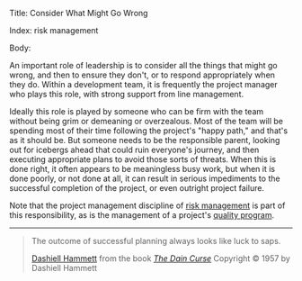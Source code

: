 Title: Consider What Might Go Wrong

Index: risk management

Body:

An important role of leadership is to consider all the things that might go wrong, and then to ensure they don't, or to respond appropriately when they do. Within a development team, it is frequently the project manager who plays this role, with strong support from line management.

Ideally this role is played by someone who can be firm with the team without being grim or demeaning or overzealous. Most of the team will be spending most of their time following the project's "happy path," and that's as it should be. But someone needs to be the responsible parent, looking out for icebergs ahead that could ruin everyone's journey, and then executing appropriate plans to avoid those sorts of threats. When this is done right, it often appears to be meaningless busy work, but when it is done poorly, or not done at all, it can result in serious impediments to the successful completion of the project, or even outright project failure.

Note that the project management discipline of [risk management][risk-mgmt] is part of this responsibility, as is the management of a project's [quality program][quality].

----

<blockquote>
<p>
The outcome of successful planning always looks like luck to saps.</p>

<footer>
<a href="http://en.wikipedia.org/wiki/Dashiell_Hammett">Dashiell Hammett</a> from the book <cite><a href="bibliography.html#hammett-1929">The Dain Curse</a></cite> Copyright &copy; 1957 by Dashiell Hammett
</footer>
</blockquote>

[quality]: quality-requires-extra-effort.html
[risk-mgmt]: https://en.wikipedia.org/wiki/Risk_management




